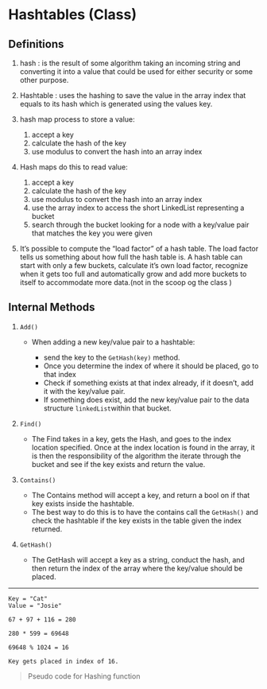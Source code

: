 # Hashtables (Class)

## Definitions

1. hash :  is the result of some algorithm taking an incoming string and converting it into a value that could be used for either security or some other purpose.
2. Hashtable : uses the hashing to save the value in the array index that equals to its hash which is generated using the values key.

3. hash map process to store a value:
   1. accept a key
   2. calculate the hash of the key
   3. use modulus to convert the hash into an array index

4. Hash maps do this to read value:
   1. accept a key
   2. calculate the hash of the key
   3. use modulus to convert the hash into an array index
   4. use the array index to access the short LinkedList representing a bucket
   5. search through the bucket looking for a node with a key/value pair that matches the key you were given

5. It’s possible to compute the “load factor” of a hash table. The load factor tells us something about how full the hash table is. A hash table can start with only a few buckets, calculate it’s own load factor, recognize when it gets too full and automatically grow and add more buckets to itself to accommodate more data.(not in the scoop og the class )

## Internal Methods

1. `Add()`

   * When adding a new key/value pair to a hashtable:

     * send the key to the `GetHash(key)` method.
     * Once you determine the index of where it should be placed, go to that index
     * Check if something exists at that index already, if it doesn’t, add it with the key/value pair.
     * If something does exist, add the new key/value pair to the data structure `linkedList`within that bucket.

2. `Find()`

   * The Find takes in a key, gets the Hash, and goes to the index location specified. Once at the index location is found in the array, it is then   the responsibility of the algorithm the iterate through the bucket and see if the key exists and return the value.

3. `Contains()`

   * The Contains method will accept a key, and return a bool on if that key exists inside the hashtable.
   * The best way to do this is to have the contains call the `GetHash()` and check the hashtable if the key exists in the table given the index returned.

4. `GetHash()`

   * The GetHash will accept a key as a string, conduct the hash, and then return the index of the array where the key/value should be placed.

***

```Pseudo
Key = "Cat"
Value = "Josie"

67 + 97 + 116 = 280

280 * 599 = 69648

69648 % 1024 = 16

Key gets placed in index of 16. 
```

> Pseudo code for Hashing function

